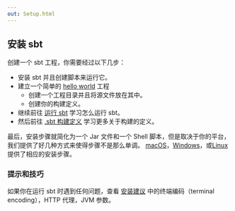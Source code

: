 ```yaml
---
out: Setup.html
---
```


  [Basic-Def]: Basic-Def.html
  [Hello]: Hello.html
  [Running]: Running.html
  [MSI]: $sbt_native_package_base$/sbt-$app_version$.msi
  [Setup-Notes]: ../docs/Setup-Notes.html
  [Mac]: Installing-sbt-on-Mac.html
  [Windows]: Installing-sbt-on-Windows.html
  [Linux]: Installing-sbt-on-Linux.html

安装 sbt
--------------

创建一个 sbt 工程，你需要经过以下几步：

-   安装 sbt 并且创建脚本来运行它。
-   建立一个简单的 [hello world][Hello] 工程
    -   创建一个工程目录并且将源文件放在其中。
    -   创建你的构建定义。
-   继续前往 [运行 sbt][Running] 学习怎么运行 sbt。
-   然后前往 [.sbt 构建定义][Basic-Def] 学习更多关于构建的定义。


最后，安装步骤就简化为一个 Jar 文件和一个 Shell 脚本，但是取决于你的平台，我们提供了好几种方式来使得步骤不是那么单调。 [macOS][Mac]，[Windows][Windows]，或[Linux][Linux] 提供了相应的安装步骤。

### 提示和技巧

如果你在运行 sbt 时遇到任何问题，查看 [安装建议][Setup-Notes] 中的终端编码（terminal encoding），HTTP 代理，JVM 参数。
